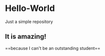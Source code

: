 # Hello-World
Just a simple repository

## It is amazing!
==because I can't be an outstanding student== 
